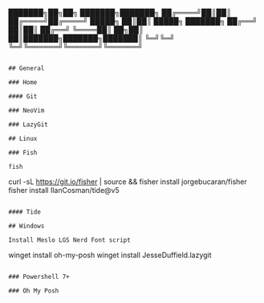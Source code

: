    ███████╗██╗██╗     ███████╗███████╗
   ██╔════╝██║██║     ██╔════╝██╔════╝
   █████╗  ██║██║     █████╗  ███████╗
   ██╔══╝  ██║██║     ██╔══╝  ╚════██║
██╗██║     ██║███████╗███████╗███████║
╚═╝╚═╝     ╚═╝╚══════╝╚══════╝╚══════╝
```

## General

### Home

#### Git

### NeoVim

### LazyGit

## Linux

### Fish

fish

```
curl -sL https://git.io/fisher | source && fisher install jorgebucaran/fisher
fisher install IlanCosman/tide@v5
```

#### Tide

## Windows

Install Meslo LGS Nerd Font script

```
winget install oh-my-posh
winget install JesseDuffield.lazygit
```

### Powershell 7+

### Oh My Posh
